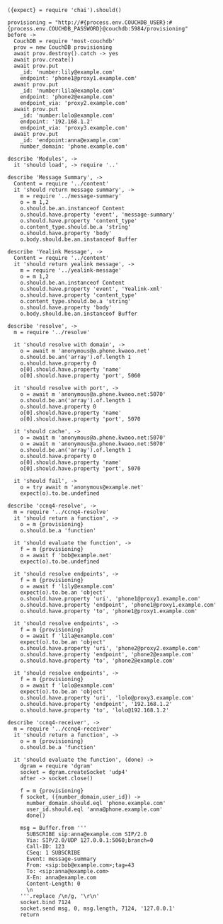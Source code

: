     ({expect} = require 'chai').should()

    provisioning = "http://#{process.env.COUCHDB_USER}:#{process.env.COUCHDB_PASSWORD}@couchdb:5984/provisioning"
    before ->
      CouchDB = require 'most-couchdb'
      prov = new CouchDB provisioning
      await prov.destroy().catch -> yes
      await prov.create()
      await prov.put
        _id: 'number:lily@example.com'
        endpoint: 'phone1@proxy1.example.com'
      await prov.put
        _id: 'number:lila@example.com'
        endpoint: 'phone2@example.com'
        endpoint_via: 'proxy2.example.com'
      await prov.put
        _id: 'number:lolo@example.com'
        endpoint: '192.168.1.2'
        endpoint_via: 'proxy3.example.com'
      await prov.put
        _id: 'endpoint:anna@example.com'
        number_domain: 'phone.example.com'

    describe 'Modules', ->
      it 'should load', -> require '..'

    describe 'Message Summary', ->
      Content = require '../content'
      it 'should return message summary', ->
        m = require '../message-summary'
        o = m 1,2
        o.should.be.an.instanceof Content
        o.should.have.property 'event', 'message-summary'
        o.should.have.property 'content_type'
        o.content_type.should.be.a 'string'
        o.should.have.property 'body'
        o.body.should.be.an.instanceof Buffer

    describe 'Yealink Message', ->
      Content = require '../content'
      it 'should return yealink message', ->
        m = require '../yealink-message'
        o = m 1,2
        o.should.be.an.instanceof Content
        o.should.have.property 'event', 'Yealink-xml'
        o.should.have.property 'content_type'
        o.content_type.should.be.a 'string'
        o.should.have.property 'body'
        o.body.should.be.an.instanceof Buffer

    describe 'resolve', ->
      m = require '../resolve'

      it 'should resolve with domain', ->
        o = await m 'anonymous@a.phone.kwaoo.net'
        o.should.be.an('array').of.length 1
        o.should.have.property 0
        o[0].should.have.property 'name'
        o[0].should.have.property 'port', 5060

      it 'should resolve with port', ->
        o = await m 'anonymous@a.phone.kwaoo.net:5070'
        o.should.be.an('array').of.length 1
        o.should.have.property 0
        o[0].should.have.property 'name'
        o[0].should.have.property 'port', 5070

      it 'should cache', ->
        o = await m 'anonymous@a.phone.kwaoo.net:5070'
        o = await m 'anonymous@a.phone.kwaoo.net:5070'
        o.should.be.an('array').of.length 1
        o.should.have.property 0
        o[0].should.have.property 'name'
        o[0].should.have.property 'port', 5070

      it 'should fail', ->
        o = try await m 'anonymous@example.net'
        expect(o).to.be.undefined

    describe 'ccnq4-resolve', ->
      m = require '../ccnq4-resolve'
      it 'should return a function', ->
        o = m {provisioning}
        o.should.be.a 'function'

      it 'should evaluate the function', ->
        f = m {provisioning}
        o = await f 'bob@example.net'
        expect(o).to.be.undefined

      it 'should resolve endpoints', ->
        f = m {provisioning}
        o = await f 'lily@example.com'
        expect(o).to.be.an 'object'
        o.should.have.property 'uri', 'phone1@proxy1.example.com'
        o.should.have.property 'endpoint', 'phone1@proxy1.example.com'
        o.should.have.property 'to', 'phone1@proxy1.example.com'

      it 'should resolve endpoints', ->
        f = m {provisioning}
        o = await f 'lila@example.com'
        expect(o).to.be.an 'object'
        o.should.have.property 'uri', 'phone2@proxy2.example.com'
        o.should.have.property 'endpoint', 'phone2@example.com'
        o.should.have.property 'to', 'phone2@example.com'

      it 'should resolve endpoints', ->
        f = m {provisioning}
        o = await f 'lolo@example.com'
        expect(o).to.be.an 'object'
        o.should.have.property 'uri', 'lolo@proxy3.example.com'
        o.should.have.property 'endpoint', '192.168.1.2'
        o.should.have.property 'to', 'lolo@192.168.1.2'

    describe 'ccnq4-receiver', ->
      m = require '../ccnq4-receiver'
      it 'should return a function', ->
        o = m {provisioning}
        o.should.be.a 'function'

      it 'should evaluate the function', (done) ->
        dgram = require 'dgram'
        socket = dgram.createSocket 'udp4'
        after -> socket.close()

        f = m {provisioning}
        f socket, ({number_domain,user_id}) ->
          number_domain.should.eql 'phone.example.com'
          user_id.should.eql 'anna@phone.example.com'
          done()

        msg = Buffer.from '''
          SUBSCRIBE sip:anna@example.com SIP/2.0
          Via: SIP/2.0/UDP 127.0.0.1:5060;branch=0
          Call-ID: 123
          CSeq: 1 SUBSCRIBE
          Event: message-summary
          From: <sip:bob@example.com>;tag=43
          To: <sip:anna@example.com>
          X-En: anna@example.com
          Content-Length: 0
          \n
        '''.replace /\n/g, '\r\n'
        socket.bind 7124
        socket.send msg, 0, msg.length, 7124, '127.0.0.1'
        return
